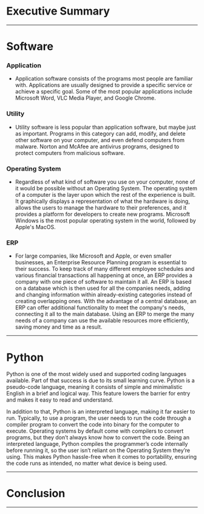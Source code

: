# Executive Summary #
***
# Software #

### Application ###
  * Application software consists of the programs most people are familiar with. Applications are usually designed to provide a specific service or achieve a specific goal. Some of the most popular applications include Microsoft Word, VLC Media Player, and Google Chrome.

### Utility ###
  * Utility software is less popular than application software, but maybe just as important. Programs in this category can add, modify, and delete other software on your computer, and even defend computers from malware. Norton and McAfee are antivirus programs, designed to protect computers from malicious software.

### Operating System ###
  * Regardless of what kind of software you use on your computer, none of it would be possible without an Operating System. The operating system of a computer is the layer upon which the rest of the experience is built. It graphically displays a representation of what the hardware is doing, allows the users to manage the hardware to their preferences, and it provides a platform for developers to create new programs. Microsoft Windows is the most popular operating system in the world, followed by Apple's MacOS.

### ERP ###
  * For large companies, like Microsoft and Apple, or even smaller businesses, an Enterprise Resource Planning program is essential to their success. To keep track of many different employee schedules and various financial transactions all happening at once, an ERP provides a company with one piece of software to maintain it all. An ERP is based on a database which is then used for all the companies needs, adding and changing information within already-existing categories instead of creating overlapping ones. With the advantage of a central database, an ERP can offer additional functionality to meet the company's needs, connecting it all to the main database. Using an ERP to merge the many needs of a company can use the available resources more efficiently, saving money and time as a result.

***
# Python #

Python is one of the most widely used and supported coding languages available. Part of that success is due to its small learning curve. Python is a pseudo-code language, meaning it consists of simple and minimalistic English in a brief and logical way. This feature lowers the barrier for entry and makes it easy to read and understand.

In addition to that, Python is an interpreted language, making it far easier to run. Typically, to use a program, the user needs to run the code through a compiler program to convert the code into binary for the computer to execute. Operating systems by default come with compilers to convert programs, but they don’t always know how to convert the code. Being an interpreted language, Python compiles the programmer’s code internally before running it, so the user isn’t reliant on the Operating System they’re using. This makes Python hassle-free when it comes to portability, ensuring the code runs as intended, no matter what device is being used.
***

# Conclusion #
***
